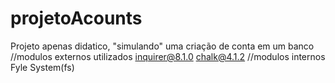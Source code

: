 # projetoAcounts

Projeto apenas didatico, "simulando" uma criação de conta em um banco
//modulos externos utilizados
inquirer@8.1.0
chalk@4.1.2
//modulos internos
Fyle System(fs)
